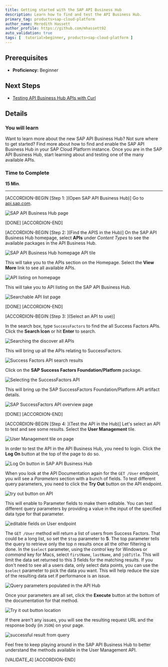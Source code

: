 ```yaml
---
title: Getting started with the SAP API Business Hub
description: Learn how to find and test the API Business Hub.
primary_tag: products>sap-cloud-platform
author_name: Meredith Hassett
author_profile: https://github.com/mhassett92
auto_validation: true
tags: [  tutorial>beginner, products>sap-cloud-platform ]
---
```

## Prerequisites  
 - **Proficiency:** Beginner

## Next Steps
 - [Testing API Business Hub APIs with Curl](https://developers.sap.com/tutorials/hcp-abh-test-locally.html)

## Details
### You will learn  
Want to learn more about the new SAP API Business Hub? Not sure where to get started? Find more about how to find and enable the SAP API Business Hub in your SAP Cloud Platform instance. Once you are in the SAP API Business Hub, start learning about and testing one of the many available APIs.

### Time to Complete
**15 Min**.

---

[ACCORDION-BEGIN [Step 1: ](Open SAP API Business Hub)]
Go to [api.sap.com](https://api.sap.com/).

![SAP API Business Hub page](1.png)


[DONE]
[ACCORDION-END]

[ACCORDION-BEGIN [Step 2: ](Find the APIS in the Hub)]
On the SAP API Business Hub homepage, select **APIs** under _Content Types_ to see the available packages in the API Business Hub.

![SAP API Business Hub homepage API tile](2.png)

This will take you to the APIs section on the Homepage. Select the **View More** link to see all available APIs.

![API listing on homepage](3.png)

This will take you to API listing on the SAP API Business Hub.

![Searchable API list page](4.png)

[DONE]
[ACCORDION-END]


[ACCORDION-BEGIN [Step 3: ](Select an API to use)]

In the search box, type `SuccessFactors` to find the all Success Factors APIs. Click the **Search Icon** or hit **Enter** to search.

![Searching the discover all APIs](5.png)

This will bring up all the APIs relating to SuccessFactors.

![Success Factors API search results](6.png)

Click on the **SAP Success Factors Foundation/Platform** package.

![Selecting the SuccessFactors API](7.png)

This will bring up the SAP SuccessFactors Foundation/Platform API artifact details.

![SAP SuccessFactors API overview page](8.png)

[DONE]
[ACCORDION-END]


[ACCORDION-BEGIN [Step 4: ](Test the API in the Hub)]
Let's select an API to test and see some results. Select the **User Management** tile.

![User Management tile on page](9.png)

In order to test the API in the API Business Hub, you need to login. Click the **Log On** button at the top of the page to do so.

![Log On button in SAP API Business Hub](10.png)

When you look at the API Documentation again for the `GET /User` endpoint, you will see a _Parameters_ section with a bunch of fields. To test different query parameters, you need to click the **Try Out** button on the API endpoint.

![try out button on API](11.png)

This will enable to Parameter fields to make them editable. You can test different query parameters by providing a value in the input of the specified data type for that parameter.

![editable fields on User endpoint](12.png)

The `GET /User` method will return a list of users from Success Factors. That could be a long list, so set the `$top` parameter to **5**. The top parameter tells the query to retrieve only the top _n_ results once all the other filtering is done. In the `$select` parameter, using the _control_ key for Windows or _command_ key for Macs, select `firstName`, `lastName`, and `jobTitle`. This will limit the data set returned to this 3 fields for the matching results. If you don't need to see all a users data, only select data points, you can use the `$select` parameter to pick the data you want. This will help reduce the size of the resulting data set if performance is an issue.

![Query parameters populated in the API Hub](13.png)

Once your parameters are all set, click the **Execute** button at the bottom of the documentation for that method.

![Try it out button location](14.png)

If there aren't any issues, you will see the resulting request URL and the response body (in `JSON`) on your page.

![successful result from query](15.png)

Feel free to keep playing around in the SAP API Business Hub to better understand the methods available in the User Management API.

[VALIDATE_4]
[ACCORDION-END]
